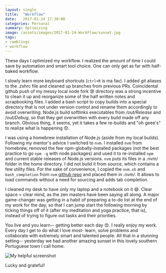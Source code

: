 ```yaml
---
layout: single
title:  "Workflow"
date:   2017-01-24 17:30:00
categories: Personal
summary: Optimizing
image: /assets/images/2017-01-24-WorkFlow/sunset.jpg
tags:
- ramblings
- workflow
---
```


These days I optimized my workflow. I realized the amount of time
I could save by automation and smart tool choice. One can only get
as far with half-baked workflow.

I slowly learn more keyboard shortcuts (```ctrl+R``` is ma fav).
I added git aliases to the .zshrc file and cleaned up branches
from previous PRs. Coincidental github push of my messy local node fork
:cold_sweat: directory was a strong incentive to clean it up
and reorganize some of the half written notes and
scrapbooking files.
I added a bash script to copy builds into a special directory that is
not under version
control and rename them accordingly to avoid overwriting. Node.js build
softlinks executables from */out/Release* and */out/Debug*, so that
they get overwritten with every build made off any branch.
Obvious thing, it seems, yet it takes a few re-builds and
"oh geee's" to realize what is happening
:disappointed:.


I was using a homebrew installation of Node.js (aside from my local builds).
Following my mentor's advice I switched to ```nvm```. I installed ```nvm```
from homebrew, removed the few npm-globally-installed packages (not the best
   practice to go ```npm -g``` with node packages) and used it
   to re-installed ```npm```
and current stable releases of Node.js versions.
```nvm``` puts its files in a *.nvm/* folder in the home directory.
I did not build it from source, which contains a few utility files.
For the sake of convenience, I copied the ```nvm.sh``` and ```bash_completion``` from
```nvm``` [github repo](https://github.com/creationix/nvm) and placed them
in *.nvm/*. It allows to load commands without a need for sourcing
and adds tab completion.

I cleaned my desk to have only my laptop and a notebook on it :smile:.
Clear space = clear mind, as the zen masters have been saying all along.
A major game-changer was getting in a habit of preparing a to-do list
at the end of my work for the day, so that I can jump start the following morning
by ticking things off of it (after my meditation and yoga practice, that is),
instead of trying to figure out tasks and their priorities.

You live and you learn-- getting better each day
:heart_eyes:.
I really enjoy my work. Every day I get to do what I love most-
learn, solve problems and collaborate with extremely smart and talented people.
All that in a stunning setting-- yesterday we had another amazing sunset
in this lovely southern Portuguese town I call home.

![My helpful screenshot](/codeandart/assets/images/2017-01-24-WorkFlow/sunset.jpg)

Lucky and grateful!
